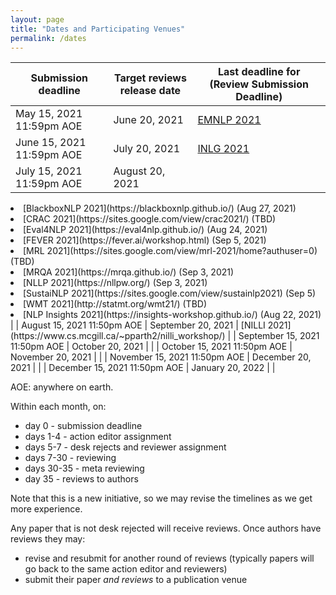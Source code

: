 ```yaml
---
layout: page
title: "Dates and Participating Venues"
permalink: /dates
---
```


| Submission deadline | Target reviews release date | Last deadline for (Review Submission Deadline) |
|---------------------|------------|-------------------|
| May 15, 2021 11:59pm AOE |  June 20, 2021 | [EMNLP 2021](https://2021.emnlp.org/) |
| June 15, 2021 11:59pm AOE |  July 20, 2021 | [INLG 2021](https://inlg2021.github.io/pages/calls.html) |
| July 15, 2021 11:59pm AOE | August 20, 2021 | <ul>
  <li>[BlackboxNLP 2021](https://blackboxnlp.github.io/) (Aug 27, 2021)</li>
  <li>[CRAC 2021](https://sites.google.com/view/crac2021/) (TBD)</li>
  <li>[Eval4NLP 2021](https://eval4nlp.github.io/) (Aug 24, 2021) </li>
  <li>[FEVER 2021](https://fever.ai/workshop.html) (Sep 5, 2021)</li>
  <li>[MRL 2021](https://sites.google.com/view/mrl-2021/home?authuser=0) (TBD)</li>
  <li>[MRQA 2021](https://mrqa.github.io/) (Sep 3, 2021)</li>
  <li>[NLLP 2021](https://nllpw.org/) (Sep 3, 2021)</li>
  <li>[SustaiNLP 2021](https://sites.google.com/view/sustainlp2021) (Sep 5)</li>
  <li>[WMT 2021](http://statmt.org/wmt21/) (TBD)</li>
  <li>[NLP Insights 2021](https://insights-workshop.github.io/) (Aug 22, 2021)</li>
</ul> |
| August 15, 2021 11:50pm AOE | September 20, 2021 | [NILLI 2021](https://www.cs.mcgill.ca/~pparth2/nilli_workshop/) |
| September 15, 2021 11:50pm AOE | October 20, 2021 | |
| October 15, 2021 11:50pm AOE | November 20, 2021 | |
| November 15, 2021 11:50pm AOE | December 20, 2021 | |
| December 15, 2021 11:50pm AOE | January 20, 2022 | |

AOE: anywhere on earth.

Within each month, on:
- day 0 - submission deadline
- days 1-4 - action editor assignment
- days 5-7 - desk rejects and reviewer assignment
- days 7-30 - reviewing
- days 30-35 - meta reviewing
- day 35 - reviews to authors

Note that this is a new initiative, so we may revise the timelines as we get more experience.

Any paper that is not desk rejected will receive reviews. Once authors have reviews they may:
- revise and resubmit for another round of reviews (typically papers will go back to the same action editor and reviewers)
- submit their paper *and reviews* to a publication venue
